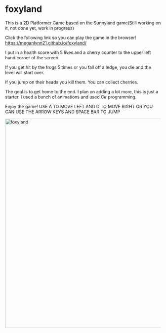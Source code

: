 # foxyland

This is a 2D Platformer Game based on the Sunnyland game(Still working on it, not done yet, work in progress)

Click the following link so you can play the game in the browser!
https://meganlynn21.github.io/foxyland/

I put in a health score with 5 lives and a cherry counter to the upper left hand corner of the screen. 

If you get hit by the frogs 5 times or you fall off a ledge, you die and the level will start over.

If you jump on their heads you kill them. You can collect cherries.

The goal is to get home to the end. I plan on adding a lot more, this is just a starter. I used a bunch of animations and used C# programming.

Enjoy the game! 
USE A TO MOVE LEFT AND D TO MOVE RIGHT OR YOU CAN USE THE ARROW KEYS AND SPACE BAR TO JUMP


<img width="678" alt="foxyland" src="https://user-images.githubusercontent.com/83522315/150625488-8643dcb5-9c90-4602-9641-724ef455dbd2.png">
